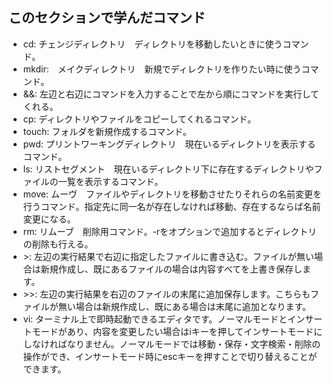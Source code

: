 ## このセクションで学んだコマンド
- cd: チェンジディレクトリ　ディレクトリを移動したいときに使うコマンド。
- mkdir:　メイクディレクトリ　新規でディレクトリを作りたい時に使うコマンド。
- &&: 左辺と右辺にコマンドを入力することで左から順にコマンドを実行してくれる。
- cp: ディレクトリやファイルをコピーしてくれるコマンド。
- touch: フォルダを新規作成するコマンド。
- pwd: プリントワーキングディレクトリ　現在いるディレクトリを表示するコマンド。
- ls: リストセグメント　現在いるディレクトリ下に存在するディレクトリやファイルの一覧を表示するコマンド。
- move: ムーヴ　ファイルやディレクトリを移動させたりそれらの名前変更を行うコマンド。指定先に同一名が存在しなければ移動、存在するならば名前変更になる。
- rm: リムーブ　削除用コマンド。-rをオプションで追加するとディレクトリの削除も行える。
- \>: 左辺の実行結果で右辺に指定したファイルに書き込む。ファイルが無い場合は新規作成し、既にあるファイルの場合は内容すべてを上書き保存します。
- \>>: 左辺の実行結果を右辺のファイルの末尾に追加保存します。こちらもファイルが無い場合は新規作成し、既にある場合は末尾に追加となります。
- vi: ターミナル上で即時起動できるエディタです。ノーマルモードとインサートモードがあり、内容を変更したい場合はiキーを押してインサートモードにしなければなりません。ノーマルモードでは移動・保存・文字検索・削除の操作ができ、インサートモード時にescキーを押すことで切り替えることができます。
